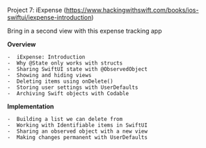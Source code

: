 Project 7: iExpense (https://www.hackingwithswift.com/books/ios-swiftui/iexpense-introduction)

Bring in a second view with this expense tracking app

**Overview**

    -  iExpense: Introduction
    -  Why @State only works with structs
    -  Sharing SwiftUI state with @ObservedObject
    -  Showing and hiding views
    -  Deleting items using onDelete()
    -  Storing user settings with UserDefaults
    -  Archiving Swift objects with Codable


**Implementation**

    -  Building a list we can delete from
    -  Working with Identifiable items in SwiftUI
    -  Sharing an observed object with a new view
    -  Making changes permanent with UserDefaults
